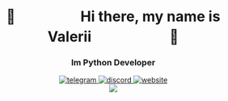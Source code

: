 <div id="header" align="center">
<h1>🍎ㅤㅤㅤㅤㅤHi there, my name is Valeriiㅤㅤㅤㅤㅤㅤ🍎</h1>
  <h3 align="center"> Im Python Developer </h3>
</div>
<div id="socials" align="center">
<a href="https://web.telegram.org/k/#@xterzxc">
  <img src="https://img.shields.io/badge/Telegram-2CA5E0?style=for-the-badge&logo=telegram&logoColor=white" alt="telegram">
</a>
<a href="https://discord.gg/HZWRCpDHZU">
  <img src="https://img.shields.io/badge/Discord-%235865F2.svg?style=for-the-badge&logo=discord&logoColor=white" alt="discord">
</a>
<a href="https://xterzxc.com/">
  <img src="https://img.shields.io/badge/Telegram-2CA5E0?style=for-the-badge&logo=telegram&logoColor=white" alt="website">
</a>
</div>

<div align="center">
  <img src="https://github.com/xterzxc/xterzxc/assets/115075983/8c50d6c5-1361-41f3-a3fb-1fea2d0140f2" align="center">
</div>
